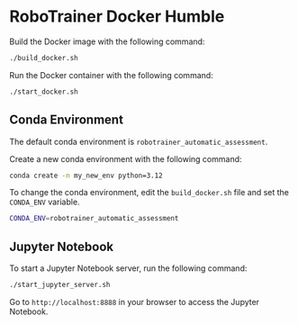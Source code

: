 # RoboTrainer Docker Humble

Build the Docker image with the following command:
```bash
./build_docker.sh
```
Run the Docker container with the following command:
```bash
./start_docker.sh
```

## Conda Environment
The default conda environment is `robotrainer_automatic_assessment`.

Create a new conda environment with the following command:
```bash
conda create -n my_new_env python=3.12
```

To change the conda environment, edit the `build_docker.sh` file and set the `CONDA_ENV` variable.
```bash
CONDA_ENV=robotrainer_automatic_assessment
```

## Jupyter Notebook
To start a Jupyter Notebook server, run the following command:
```bash
./start_jupyter_server.sh
```
Go to `http://localhost:8888` in your browser to access the Jupyter Notebook.